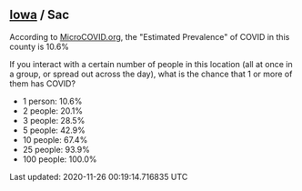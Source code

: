 
## [Iowa](/united-states/iowa) / Sac

According to [MicroCOVID.org](http://microcovid.org),
the "Estimated Prevalence" of COVID in this county is 10.6%

If you interact with a certain number of people in this location
(all at once in a group, or spread out across the day), what is the chance that
1 or more of them has COVID?

- 1 person: 10.6%
- 2 people: 20.1%
- 3 people: 28.5%
- 5 people: 42.9%
- 10 people: 67.4%
- 25 people: 93.9%
- 100 people: 100.0%

Last updated: 2020-11-26 00:19:14.716835 UTC
